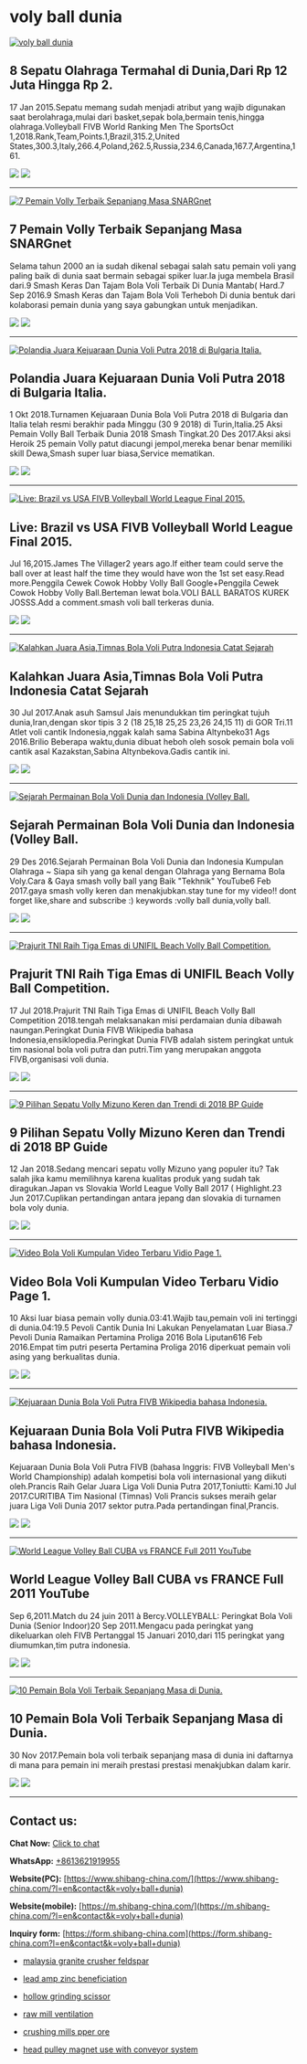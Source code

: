 # voly ball dunia

<a href="https://swt.shibang-china.com/?l=en&img&k=voly+ball+dunia" target="_blank">![voly ball dunia](http://static.shibang-china.com/all-800x300/204.jpg)</a>

## 8 Sepatu Olahraga Termahal di Dunia,Dari Rp 12 Juta Hingga Rp 2.
17 Jan 2015.Sepatu memang sudah menjadi atribut yang wajib digunakan saat berolahraga,mulai dari basket,sepak bola,bermain tenis,hingga olahraga.Volleyball FIVB World Ranking Men The SportsOct 1,2018.Rank,Team,Points.1,Brazil,315.2,United States,300.3,Italy,266.4,Poland,262.5,Russia,234.6,Canada,167.7,Argentina,161.


<a href="https://whatsapp.shibangsoft.com/WhatsApp.php" target="_blank" title="WhatsApp">![](http://static.shibang-china.com/icon/whatsapp.png)</a> <a href="https://swt.shibang-china.com/?l=en&icon&k=voly+ball+dunia" target="_blank">![](http://static.shibang-china.com/icon/chat-en.png)</a>

---

<a href="https://swt.shibang-china.com/?l=en&img&k=voly+ball+dunia" target="_blank">![7 Pemain Volly Terbaik Sepanjang Masa SNARGnet](http://static.shibang-china.com/all-800x300/916.jpg)</a>

## 7 Pemain Volly Terbaik Sepanjang Masa SNARGnet
Selama tahun 2000 an ia sudah dikenal sebagai salah satu pemain voli yang paling baik di dunia saat bermain sebagai spiker luar.Ia juga membela Brasil dari.9 Smash Keras Dan Tajam Bola Voli Terbaik Di Dunia Mantab( Hard.7 Sep 2016.9 Smash Keras dan Tajam Bola Voli Terheboh Di dunia bentuk dari kolaborasi pemain dunia yang saya gabungkan untuk menjadikan.


<a href="https://whatsapp.shibangsoft.com/WhatsApp.php" target="_blank" title="WhatsApp">![](http://static.shibang-china.com/icon/whatsapp.png)</a> <a href="https://swt.shibang-china.com/?l=en&icon&k=voly+ball+dunia" target="_blank">![](http://static.shibang-china.com/icon/chat-en.png)</a>

---

<a href="https://swt.shibang-china.com/?l=en&img&k=voly+ball+dunia" target="_blank">![Polandia Juara Kejuaraan Dunia Voli Putra 2018 di Bulgaria Italia.](http://static.shibang-china.com/all-800x300/1391.jpg)</a>

## Polandia Juara Kejuaraan Dunia Voli Putra 2018 di Bulgaria Italia.
1 Okt 2018.Turnamen Kejuaraan Dunia Bola Voli Putra 2018 di Bulgaria dan Italia telah resmi berakhir pada Minggu (30 9 2018) di Turin,Italia.25 Aksi Pemain Volly Ball Terbaik Dunia 2018 Smash Tingkat.20 Des 2017.Aksi aksi Heroik 25 pemain Volly patut diacungi jempol,mereka benar benar memiliki skill Dewa,Smash super luar biasa,Service mematikan.


<a href="https://whatsapp.shibangsoft.com/WhatsApp.php" target="_blank" title="WhatsApp">![](http://static.shibang-china.com/icon/whatsapp.png)</a> <a href="https://swt.shibang-china.com/?l=en&icon&k=voly+ball+dunia" target="_blank">![](http://static.shibang-china.com/icon/chat-en.png)</a>

---

<a href="https://swt.shibang-china.com/?l=en&img&k=voly+ball+dunia" target="_blank">![Live: Brazil vs USA FIVB Volleyball World League Final 2015.](http://static.shibang-china.com/all-800x300/490.jpg)</a>

## Live: Brazil vs USA FIVB Volleyball World League Final 2015.
Jul 16,2015.James The Villager2 years ago.If either team could serve the ball over at least half the time they would have won the 1st set easy﻿.Read more.Penggila Cewek Cowok Hobby Volly Ball Google+Penggila Cewek Cowok Hobby Volly Ball.Berteman lewat bola.VOLI BALL BARATOS KUREK JOSSS.Add a comment.smash voli ball terkeras dunia.


<a href="https://whatsapp.shibangsoft.com/WhatsApp.php" target="_blank" title="WhatsApp">![](http://static.shibang-china.com/icon/whatsapp.png)</a> <a href="https://swt.shibang-china.com/?l=en&icon&k=voly+ball+dunia" target="_blank">![](http://static.shibang-china.com/icon/chat-en.png)</a>

---

<a href="https://swt.shibang-china.com/?l=en&img&k=voly+ball+dunia" target="_blank">![Kalahkan Juara Asia,Timnas Bola Voli Putra Indonesia Catat Sejarah](http://static.shibang-china.com/all-800x300/996.jpg)</a>

## Kalahkan Juara Asia,Timnas Bola Voli Putra Indonesia Catat Sejarah
30 Jul 2017.Anak asuh Samsul Jais menundukkan tim peringkat tujuh dunia,Iran,dengan skor tipis 3 2 (18 25,18 25,25 23,26 24,15 11) di GOR Tri.11 Atlet voli cantik Indonesia,nggak kalah sama Sabina Altynbeko31 Ags 2016.Brilio Beberapa waktu,dunia dibuat heboh oleh sosok pemain bola voli cantik asal Kazakstan,Sabina Altynbekova.Gadis cantik ini.


<a href="https://whatsapp.shibangsoft.com/WhatsApp.php" target="_blank" title="WhatsApp">![](http://static.shibang-china.com/icon/whatsapp.png)</a> <a href="https://swt.shibang-china.com/?l=en&icon&k=voly+ball+dunia" target="_blank">![](http://static.shibang-china.com/icon/chat-en.png)</a>

---

<a href="https://swt.shibang-china.com/?l=en&img&k=voly+ball+dunia" target="_blank">![Sejarah Permainan Bola Voli Dunia dan Indonesia (Volley Ball.](http://static.shibang-china.com/all-800x300/1287.jpg)</a>

## Sejarah Permainan Bola Voli Dunia dan Indonesia (Volley Ball.
29 Des 2016.Sejarah Permainan Bola Voli Dunia dan Indonesia Kumpulan Olahraga ~ Siapa sih yang ga kenal dengan Olahraga yang Bernama Bola Voly.Cara &amp; Gaya smash volly ball yang Baik &quot;Tekhnik&quot; YouTube6 Feb 2017.gaya smash volly keren dan menakjubkan.stay tune for my video!! dont forget like,share and subscribe :) keywords :volly ball dunia,volly ball.


<a href="https://whatsapp.shibangsoft.com/WhatsApp.php" target="_blank" title="WhatsApp">![](http://static.shibang-china.com/icon/whatsapp.png)</a> <a href="https://swt.shibang-china.com/?l=en&icon&k=voly+ball+dunia" target="_blank">![](http://static.shibang-china.com/icon/chat-en.png)</a>

---

<a href="https://swt.shibang-china.com/?l=en&img&k=voly+ball+dunia" target="_blank">![Prajurit TNI Raih Tiga Emas di UNIFIL Beach Volly Ball Competition.](http://static.shibang-china.com/all-800x300/227.jpg)</a>

## Prajurit TNI Raih Tiga Emas di UNIFIL Beach Volly Ball Competition.
17 Jul 2018.Prajurit TNI Raih Tiga Emas di UNIFIL Beach Volly Ball Competition 2018.tengah melaksanakan misi perdamaian dunia dibawah naungan.Peringkat Dunia FIVB Wikipedia bahasa Indonesia,ensiklopedia.Peringkat Dunia FIVB adalah sistem peringkat untuk tim nasional bola voli putra dan putri.Tim yang merupakan anggota FIVB,organisasi voli dunia.


<a href="https://whatsapp.shibangsoft.com/WhatsApp.php" target="_blank" title="WhatsApp">![](http://static.shibang-china.com/icon/whatsapp.png)</a> <a href="https://swt.shibang-china.com/?l=en&icon&k=voly+ball+dunia" target="_blank">![](http://static.shibang-china.com/icon/chat-en.png)</a>

---

<a href="https://swt.shibang-china.com/?l=en&img&k=voly+ball+dunia" target="_blank">![9 Pilihan Sepatu Volly Mizuno Keren dan Trendi di 2018 BP Guide](http://static.shibang-china.com/all-800x300/317.jpg)</a>

## 9 Pilihan Sepatu Volly Mizuno Keren dan Trendi di 2018 BP Guide
12 Jan 2018.Sedang mencari sepatu volly Mizuno yang populer itu? Tak salah jika kamu memilihnya karena kualitas produk yang sudah tak diragukan.Japan vs Slovakia World League Volly Ball 2017 ( Highlight.23 Jun 2017.Cuplikan pertandingan antara jepang dan slovakia di turnamen bola voly dunia.


<a href="https://whatsapp.shibangsoft.com/WhatsApp.php" target="_blank" title="WhatsApp">![](http://static.shibang-china.com/icon/whatsapp.png)</a> <a href="https://swt.shibang-china.com/?l=en&icon&k=voly+ball+dunia" target="_blank">![](http://static.shibang-china.com/icon/chat-en.png)</a>

---

<a href="https://swt.shibang-china.com/?l=en&img&k=voly+ball+dunia" target="_blank">![Video Bola Voli Kumpulan Video Terbaru Vidio Page 1.](http://static.shibang-china.com/all-800x300/1007.jpg)</a>

## Video Bola Voli Kumpulan Video Terbaru Vidio Page 1.
10 Aksi luar biasa pemain volly dunia.03:41.Wajib tau,pemain voli ini tertinggi di dunia.04:19.5 Pevoli Cantik Dunia Ini Lakukan Penyelamatan Luar Biasa.7 Pevoli Dunia Ramaikan Pertamina Proliga 2016 Bola Liputan616 Feb 2016.Empat tim putri peserta Pertamina Proliga 2016 diperkuat pemain voli asing yang berkualitas dunia.


<a href="https://whatsapp.shibangsoft.com/WhatsApp.php" target="_blank" title="WhatsApp">![](http://static.shibang-china.com/icon/whatsapp.png)</a> <a href="https://swt.shibang-china.com/?l=en&icon&k=voly+ball+dunia" target="_blank">![](http://static.shibang-china.com/icon/chat-en.png)</a>

---

<a href="https://swt.shibang-china.com/?l=en&img&k=voly+ball+dunia" target="_blank">![Kejuaraan Dunia Bola Voli Putra FIVB Wikipedia bahasa Indonesia.](http://static.shibang-china.com/all-800x300/314.jpg)</a>

## Kejuaraan Dunia Bola Voli Putra FIVB Wikipedia bahasa Indonesia.
Kejuaraan Dunia Bola Voli Putra FIVB (bahasa Inggris: FIVB Volleyball Men&#39;s World Championship) adalah kompetisi bola voli internasional yang diikuti oleh.Prancis Raih Gelar Juara Liga Voli Dunia Putra 2017,Toniutti: Kami.10 Jul 2017.CURITIBA Tim Nasional (Timnas) Voli Prancis sukses meraih gelar juara Liga Voli Dunia 2017 sektor putra.Pada pertandingan final,Prancis.


<a href="https://whatsapp.shibangsoft.com/WhatsApp.php" target="_blank" title="WhatsApp">![](http://static.shibang-china.com/icon/whatsapp.png)</a> <a href="https://swt.shibang-china.com/?l=en&icon&k=voly+ball+dunia" target="_blank">![](http://static.shibang-china.com/icon/chat-en.png)</a>

---

<a href="https://swt.shibang-china.com/?l=en&img&k=voly+ball+dunia" target="_blank">![World League Volley Ball CUBA vs FRANCE Full 2011 YouTube](http://static.shibang-china.com/all-800x300/1510.jpg)</a>

## World League Volley Ball CUBA vs FRANCE Full 2011 YouTube
Sep 6,2011.Match du 24 juin 2011 à Bercy.VOLLEYBALL: Peringkat Bola Voli Dunia (Senior Indoor)20 Sep 2011.Mengacu pada peringkat yang dikeluarkan oleh FIVB Pertanggal 15 Januari 2010,dari 115 peringkat yang diumumkan,tim putra indonesia.


<a href="https://whatsapp.shibangsoft.com/WhatsApp.php" target="_blank" title="WhatsApp">![](http://static.shibang-china.com/icon/whatsapp.png)</a> <a href="https://swt.shibang-china.com/?l=en&icon&k=voly+ball+dunia" target="_blank">![](http://static.shibang-china.com/icon/chat-en.png)</a>

---

<a href="https://swt.shibang-china.com/?l=en&img&k=voly+ball+dunia" target="_blank">![10 Pemain Bola Voli Terbaik Sepanjang Masa di Dunia.](http://static.shibang-china.com/all-800x300/400.jpg)</a>

## 10 Pemain Bola Voli Terbaik Sepanjang Masa di Dunia.
30 Nov 2017.Pemain bola voli terbaik sepanjang masa di dunia ini daftarnya di mana para pemain ini meraih prestasi prestasi menakjubkan dalam karir.

<a href="https://whatsapp.shibangsoft.com/WhatsApp.php" target="_blank" title="WhatsApp">![](http://static.shibang-china.com/icon/whatsapp.png)</a> <a href="https://swt.shibang-china.com/?l=en&icon&k=voly+ball+dunia" target="_blank">![](http://static.shibang-china.com/icon/chat-en.png)</a>

---
## Contact us:

**Chat Now:** [Click to chat](https://swt.shibang-china.com?l=en&contact&k=voly+ball+dunia)

**WhatsApp:**  [+8613621919955](https://whatsapp.shibangsoft.com/WhatsApp.php)

**Website(PC):** [https://www.shibang-china.com/](https://www.shibang-china.com/?l=en&contact&k=voly+ball+dunia)

**Website(mobile):** [https://m.shibang-china.com/](https://m.shibang-china.com/?l=en&contact&k=voly+ball+dunia)

**Inquiry form:** [https://form.shibang-china.com](https://form.shibang-china.com?l=en&contact&k=voly+ball+dunia)

* [malaysia granite crusher feldspar](../129/malaysia%20granite%20crusher%20feldspar.md)

* [lead amp zinc beneficiation](../134/lead%20amp%20zinc%20beneficiation.md)

* [hollow grinding scissor](../136/hollow%20grinding%20scissor.md)

* [raw mill ventilation](../134/raw%20mill%20ventilation.md)

* [crushing mills pper ore](../135/crushing%20mills%20pper%20ore.md)

* [head pulley magnet use with conveyor system](../132/head%20pulley%20magnet%20use%20with%20conveyor%20system.md)